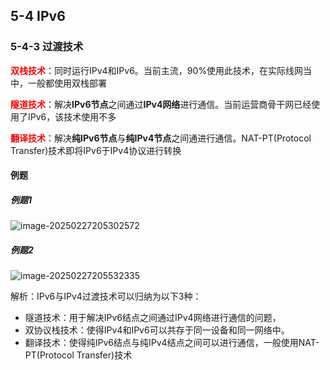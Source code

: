 ## 5-4 IPv6

### 5-4-3 过渡技术

<font color="red">**双栈技术**</font>：同时运行IPv4和IPv6。当前主流，90%使用此技术，在实际线网当中，一般都使用双栈部署

<font color="red">**隧道技术**</font>：解决**IPv6节点**之间通过**IPv4网络**进行通信。当前运营商骨干网已经使用了IPv6，该技术使用不多

<font color="red">**翻译技术**</font>：解决**纯IPv6节点**与**纯IPv4节点**之间通进行通信。NAT-PT(Protocol Transfer)技术即将IPv6于IPv4协议进行转换

#### 例题

##### 例题1

![image-20250227205302572](https://img.yatjay.top/md/20250227205302601.png)

##### 例题2

![image-20250227205532335](https://img.yatjay.top/md/20250227205532374.png)

解析：IPv6与IPv4过渡技术可以归纳为以下3种：

- 隧道技术：用于解决IPv6结点之间通过IPv4网络进行通信的问题，
- 双协议栈技术：使得IPv4和IPv6可以共存于同一设备和同一网络中。
- 翻译技术：使得纯IPv6结点与纯IPv4结点之间可以进行通信，一般使用NAT-PT(Protocol Transfer)技术
